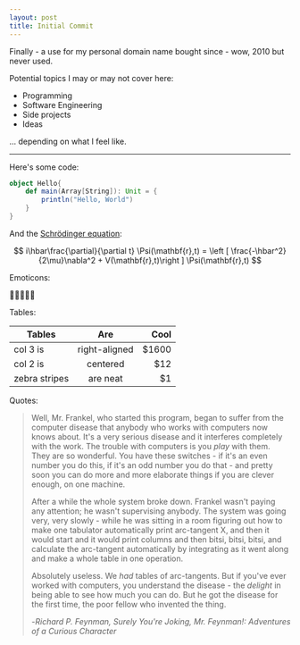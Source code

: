 ```yaml
---
layout: post
title: Initial Commit
---
```


Finally - a use for my personal domain name bought since - wow, 2010 but never used.

Potential topics I may or may not cover here:

- Programming
- Software Engineering
- Side projects
- Ideas

... depending on what I feel like.
<!--excerpt-->

---

Here's some code:

```scala
object Hello{
    def main(Array[String]): Unit = {
        println("Hello, World")
    }
}
```

And the [Schrödinger equation](https://en.wikipedia.org/wiki/Schr%C3%B6dinger_equation):

$$ i\hbar\frac{\partial}{\partial t} \Psi(\mathbf{r},t) = \left [ \frac{-\hbar^2}{2\mu}\nabla^2 + V(\mathbf{r},t)\right ] \Psi(\mathbf{r},t) $$

Emoticons:

🍕🍜🥓🥚🥣

Tables:

| Tables        | Are           | Cool  |
| ------------- |:-------------:| -----:|
| col 3 is      | right-aligned | $1600 |
| col 2 is      | centered      |   $12 |
| zebra stripes | are neat      |    $1 |

Quotes:

> Well, Mr. Frankel, who started this program, began to suffer from the computer disease that anybody who works with computers now knows about. It's a very serious disease and it interferes completely with the work. The trouble with computers is you *play* with them. They are so wonderful. You have these switches - if it's an even number you do this, if it's an odd number you do that - and pretty soon you can do more and more elaborate things if you are clever enough, on one machine.
>
> After a while the whole system broke down. Frankel wasn't paying any attention; he wasn't supervising anybody. The system was going very, very slowly - while he was sitting in a room figuring out how to make one tabulator automatically print arc-tangent X, and then it would start and it would print columns and then bitsi, bitsi, bitsi, and calculate the arc-tangent automatically by integrating as it went along and make a whole table in one operation.
>
> Absolutely useless. We *had* tables of arc-tangents. But if you've ever worked with computers, you understand the disease - the *delight* in being able to see how much you can do. But he got the disease for the first time, the poor fellow who invented the thing.
>
> -<cite>Richard P. Feynman, Surely You're Joking, Mr. Feynman!: Adventures of a Curious Character</cite>